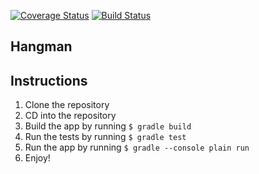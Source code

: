 [![Coverage Status](https://coveralls.io/repos/github/pelensky/Hangman/badge.svg?branch=master)](https://coveralls.io/github/pelensky/Hangman?branch=master)
[![Build Status](https://travis-ci.org/pelensky/Hangman.svg?branch=master)](https://travis-ci.org/pelensky/Hangman)


## Hangman

## Instructions
1. Clone the repository
2. CD into the repository
3. Build the app by running `$ gradle build`
4. Run the tests by running `$ gradle test`
4. Run the app by running `$ gradle --console plain run`
5. Enjoy!
